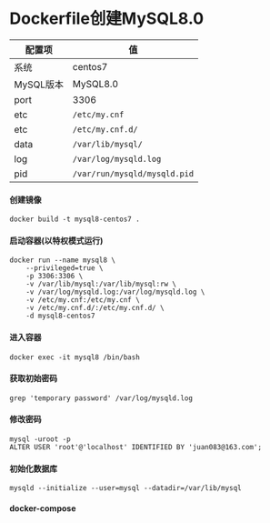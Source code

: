Dockerfile创建MySQL8.0
====

配置项 | 值  
-|-
系统 | centos7
MySQL版本 | MySQL8.0
port | 3306
etc | `/etc/my.cnf`
etc | `/etc/my.cnf.d/`
data | `/var/lib/mysql/`
log | `/var/log/mysqld.log`
pid | `/var/run/mysqld/mysqld.pid`

#### 创建镜像
```
docker build -t mysql8-centos7 .
```

#### 启动容器(以特权模式运行)
```
docker run --name mysql8 \
    --privileged=true \
    -p 3306:3306 \
    -v /var/lib/mysql:/var/lib/mysql:rw \
    -v /var/log/mysqld.log:/var/log/mysqld.log \
    -v /etc/my.cnf:/etc/my.cnf \
    -v /etc/my.cnf.d/:/etc/my.cnf.d/ \
    -d mysql8-centos7
```

#### 进入容器
```
docker exec -it mysql8 /bin/bash
```

#### 获取初始密码
```
grep 'temporary password' /var/log/mysqld.log
```

#### 修改密码
```
mysql -uroot -p
ALTER USER 'root'@'localhost' IDENTIFIED BY 'juan083@163.com';
```

#### 初始化数据库
```
mysqld --initialize --user=mysql --datadir=/var/lib/mysql
```

#### docker-compose
```

```
